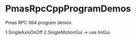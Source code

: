 # PmasRpcCppProgramDemos

Pmas RPC X64 program demos

1.SingleAxisOnOff
2.SingleMotionGui -> use ImGui
